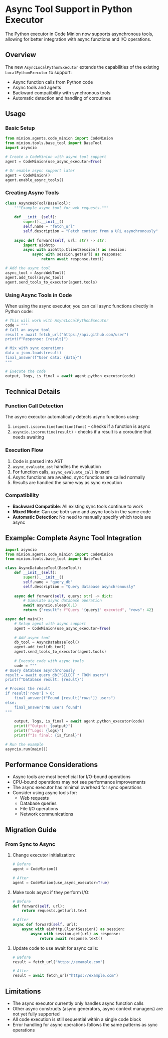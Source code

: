 # Async Tool Support in Python Executor

The Python executor in Code Minion now supports asynchronous tools, allowing for better integration with async functions and I/O operations.

## Overview

The new `AsyncLocalPythonExecutor` extends the capabilities of the existing `LocalPythonExecutor` to support:

- Async function calls from Python code
- Async tools and agents
- Backward compatibility with synchronous tools
- Automatic detection and handling of coroutines

## Usage

### Basic Setup

```python
from minion.agents.code_minion import CodeMinion
from minion.tools.base_tool import BaseTool
import asyncio

# Create a CodeMinion with async tool support
agent = CodeMinion(use_async_executor=True)

# Or enable async support later
agent = CodeMinion()
agent.enable_async_tools()
```

### Creating Async Tools

```python
class AsyncWebTool(BaseTool):
    """Example async tool for web requests."""
    
    def __init__(self):
        super().__init__()
        self.name = "fetch_url"
        self.description = "Fetch content from a URL asynchronously"
    
    async def forward(self, url: str) -> str:
        import aiohttp
        async with aiohttp.ClientSession() as session:
            async with session.get(url) as response:
                return await response.text()

# Add the async tool
async_tool = AsyncWebTool()
agent.add_tool(async_tool)
agent.send_tools_to_executor(agent.tools)
```

### Using Async Tools in Code

When using the async executor, you can call async functions directly in Python code:

```python
# This will work with AsyncLocalPythonExecutor
code = """
# Call an async tool
result = await fetch_url("https://api.github.com/user")
print(f"Response: {result}")

# Mix with sync operations
data = json.loads(result)
final_answer(f"User data: {data}")
"""

# Execute the code
output, logs, is_final = await agent.python_executor(code)
```

## Technical Details

### Function Call Detection

The async executor automatically detects async functions using:

1. `inspect.iscoroutinefunction(func)` - checks if a function is async
2. `asyncio.iscoroutine(result)` - checks if a result is a coroutine that needs awaiting

### Execution Flow

1. Code is parsed into AST
2. `async_evaluate_ast` handles the evaluation
3. For function calls, `async_evaluate_call` is used
4. Async functions are awaited, sync functions are called normally
5. Results are handled the same way as sync execution

### Compatibility

- **Backward Compatible**: All existing sync tools continue to work
- **Mixed Mode**: Can use both sync and async tools in the same code
- **Automatic Detection**: No need to manually specify which tools are async

## Example: Complete Async Tool Integration

```python
import asyncio
from minion.agents.code_minion import CodeMinion
from minion.tools.base_tool import BaseTool

class AsyncDatabaseTool(BaseTool):
    def __init__(self):
        super().__init__()
        self.name = "query_db"
        self.description = "Query database asynchronously"
    
    async def forward(self, query: str) -> dict:
        # Simulate async database operation
        await asyncio.sleep(0.1)
        return {"result": f"Query '{query}' executed", "rows": 42}

async def main():
    # Setup agent with async support
    agent = CodeMinion(use_async_executor=True)
    
    # Add async tool
    db_tool = AsyncDatabaseTool()
    agent.add_tool(db_tool)
    agent.send_tools_to_executor(agent.tools)
    
    # Execute code with async tools
    code = """
# Query database asynchronously
result = await query_db("SELECT * FROM users")
print(f"Database result: {result}")

# Process the result
if result['rows'] > 0:
    final_answer(f"Found {result['rows']} users")
else:
    final_answer("No users found")
"""
    
    output, logs, is_final = await agent.python_executor(code)
    print(f"Output: {output}")
    print(f"Logs: {logs}")
    print(f"Is final: {is_final}")

# Run the example
asyncio.run(main())
```

## Performance Considerations

- Async tools are most beneficial for I/O-bound operations
- CPU-bound operations may not see performance improvements
- The async executor has minimal overhead for sync operations
- Consider using async tools for:
  - Web requests
  - Database queries
  - File I/O operations
  - Network communications

## Migration Guide

### From Sync to Async

1. Change executor initialization:
   ```python
   # Before
   agent = CodeMinion()
   
   # After
   agent = CodeMinion(use_async_executor=True)
   ```

2. Make tools async if they perform I/O:
   ```python
   # Before
   def forward(self, url):
       return requests.get(url).text
   
   # After
   async def forward(self, url):
       async with aiohttp.ClientSession() as session:
           async with session.get(url) as response:
               return await response.text()
   ```

3. Update code to use await for async calls:
   ```python
   # Before
   result = fetch_url("https://example.com")
   
   # After
   result = await fetch_url("https://example.com")
   ```

## Limitations

- The async executor currently only handles async function calls
- Other async constructs (async generators, async context managers) are not yet fully supported
- All code execution is still sequential within a single code block
- Error handling for async operations follows the same patterns as sync operations